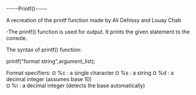 -----Printf()-----

A recreation of the printf function made by Ali Dehissy and Louay Chab

-The printf() function is used for output. It prints the given statement to the console.

The syntax of printf() function:

printf("format string",argument_list);

Format specifiers:
¤ %c : a single character
¤ %s : a string
¤ %d : a decimal integer (assumes base 10)	
¤ %i : a decimal integer (detects the base automatically)

